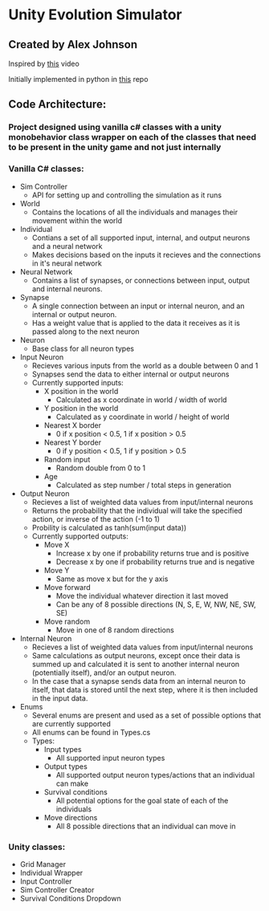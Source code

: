 # Unity Evolution Simulator
## Created by Alex Johnson
Inspired by [this](https://www.youtube.com/watch?v=N3tRFayqVtk) video

Initially implemented in python in [this](https://github.com/alex-johnson41/evolutionSim) repo

## Code Architecture:
### Project designed using vanilla c# classes with a unity monobehavior class wrapper on each of the classes that need to be present in the unity game and not just internally
### Vanilla C# classes:
- Sim Controller
  - API for setting up and controlling the simulation as it runs
- World
  - Contains the locations of all the individuals and manages their movement within the world
- Individual
  - Contians a set of all supported input, internal, and output neurons and a neural network
  - Makes decisions based on the inputs it recieves and the connections in it's neural network
- Neural Network
  - Contains a list of synapses, or connections between input, output and internal neurons. 
- Synapse
  - A single connection between an input or internal neuron, and an internal or output neuron. 
  - Has a weight value that is applied to the data it receives as it is passed along to the next neuron
- Neuron
  - Base class for all neuron types
- Input Neuron
  - Recieves various inputs from the world as a double between 0 and 1
  - Synapses send the data to either internal or output neurons
  - Currently supported inputs:
    - X position in the world 
      - Calculated as x coordinate in world / width of world
    - Y position in the world 
      - Calculated as y coordinate in world / height of world
    - Nearest X border
      - 0 if x position < 0.5, 1 if x position > 0.5
    - Nearest Y border
      - 0 if y position < 0.5, 1 if y position > 0.5
    - Random input
      - Random double from 0 to 1
    - Age
      - Calculated as step number / total steps in generation
- Output Neuron
  - Recieves a list of weighted data values from input/internal neurons
  - Returns the probability that the individual will take the specified action, or inverse of the action (-1 to 1)
  - Probility is calculated as tanh(sum(input data))
  - Currently supported outputs:
    - Move X
      - Increase x by one if probability returns true and is positive
      - Decrease x by one if probability returns true and is negative
    - Move Y
      - Same as move x but for the y axis
    - Move forward
      - Move the individual whatever direction it last moved
      - Can be any of 8 possible directions (N, S, E, W, NW, NE, SW, SE)
    - Move random
      - Move in one of 8 random directions
- Internal Neuron
  - Recieves a list of weighted data values from input/internal neurons
  - Same calculations as output neurons, except once their data is summed up and calculated it is sent to another internal neuron (potentially itself), and/or an output neuron. 
  - In the case that a synapse sends data from an internal neuron to itself, that data is stored until the next step, where it is then included in the input data.
- Enums
  - Several enums are present and used as a set of possible options that are currently supported
  - All enums can be found in Types.cs
  - Types:
    - Input types
      - All supported input neuron types
    - Output types
      - All supported output neuron types/actions that an individual can make
    - Survival conditions
      - All potential options for the goal state of each of the individuals
    - Move directions
      - All 8 possible directions that an individual can move in
### Unity classes:
- Grid Manager
- Individual Wrapper
- Input Controller
- Sim Controller Creator
- Survival Conditions Dropdown
